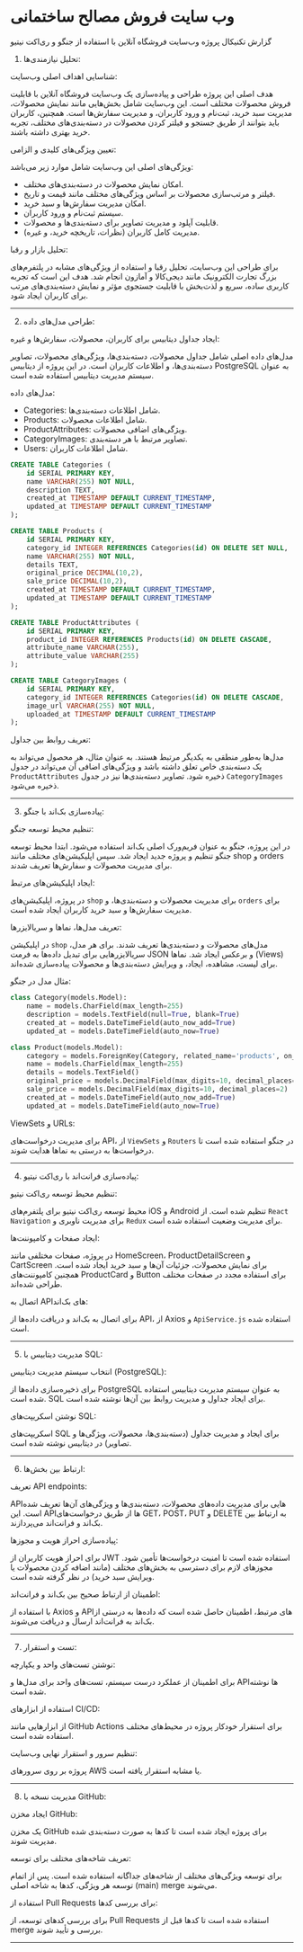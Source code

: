 # وب سایت فروش مصالح ساختمانی
 گزارش تکنیکال پروژه وب‌سایت فروشگاه آنلاین با استفاده از جنگو و ری‌اکت نیتیو

 1. تحلیل نیازمندی‌ها:

 شناسایی اهداف اصلی وب‌سایت:

هدف اصلی این پروژه طراحی و پیاده‌سازی یک وب‌سایت فروشگاه آنلاین با قابلیت فروش محصولات مختلف است. این وب‌سایت شامل بخش‌هایی مانند نمایش محصولات، مدیریت سبد خرید، ثبت‌نام و ورود کاربران، و مدیریت سفارش‌ها است. همچنین، کاربران باید بتوانند از طریق جستجو و فیلتر کردن محصولات در دسته‌بندی‌های مختلف، تجربه خرید بهتری داشته باشند.

 تعیین ویژگی‌های کلیدی و الزامی:

ویژگی‌های اصلی این وب‌سایت شامل موارد زیر می‌باشد:

- امکان نمایش محصولات در دسته‌بندی‌های مختلف.
- فیلتر و مرتب‌سازی محصولات بر اساس ویژگی‌های مختلف مانند قیمت و تاریخ.
- امکان مدیریت سفارش‌ها و سبد خرید.
- سیستم ثبت‌نام و ورود کاربران.
- قابلیت آپلود و مدیریت تصاویر برای دسته‌بندی‌ها و محصولات.
- مدیریت کامل کاربران (نظرات، تاریخچه خرید، و غیره).

 تحلیل بازار و رقبا:

برای طراحی این وب‌سایت، تحلیل رقبا و استفاده از ویژگی‌های مشابه در پلتفرم‌های بزرگ تجارت الکترونیک مانند دیجی‌کالا و آمازون انجام شد. هدف این است که تجربه کاربری ساده، سریع و لذت‌بخش با قابلیت جستجوی مؤثر و نمایش دسته‌بندی‌های مرتب برای کاربران ایجاد شود.

---

 2. طراحی مدل‌های داده:

 ایجاد جداول دیتابیس برای کاربران، محصولات، سفارش‌ها و غیره:

مدل‌های داده اصلی شامل جداول محصولات، دسته‌بندی‌ها، ویژگی‌های محصولات، تصاویر دسته‌بندی‌ها، و اطلاعات کاربران است. در این پروژه از دیتابیس PostgreSQL به عنوان سیستم مدیریت دیتابیس استفاده شده است.

مدل‌های داده:

- Categories: شامل اطلاعات دسته‌بندی‌ها.
- Products: شامل اطلاعات محصولات.
- ProductAttributes: ویژگی‌های اضافی محصولات.
- CategoryImages: تصاویر مرتبط با هر دسته‌بندی.
- Users: شامل اطلاعات کاربران.

```sql
CREATE TABLE Categories (
    id SERIAL PRIMARY KEY,
    name VARCHAR(255) NOT NULL,
    description TEXT,
    created_at TIMESTAMP DEFAULT CURRENT_TIMESTAMP,
    updated_at TIMESTAMP DEFAULT CURRENT_TIMESTAMP
);

CREATE TABLE Products (
    id SERIAL PRIMARY KEY,
    category_id INTEGER REFERENCES Categories(id) ON DELETE SET NULL,
    name VARCHAR(255) NOT NULL,
    details TEXT,
    original_price DECIMAL(10,2),
    sale_price DECIMAL(10,2),
    created_at TIMESTAMP DEFAULT CURRENT_TIMESTAMP,
    updated_at TIMESTAMP DEFAULT CURRENT_TIMESTAMP
);

CREATE TABLE ProductAttributes (
    id SERIAL PRIMARY KEY,
    product_id INTEGER REFERENCES Products(id) ON DELETE CASCADE,
    attribute_name VARCHAR(255),
    attribute_value VARCHAR(255)
);

CREATE TABLE CategoryImages (
    id SERIAL PRIMARY KEY,
    category_id INTEGER REFERENCES Categories(id) ON DELETE CASCADE,
    image_url VARCHAR(255) NOT NULL,
    uploaded_at TIMESTAMP DEFAULT CURRENT_TIMESTAMP
);
```

 تعریف روابط بین جداول:

مدل‌ها به‌طور منطقی به یکدیگر مرتبط هستند. به عنوان مثال، هر محصول می‌تواند به یک دسته‌بندی خاص تعلق داشته باشد و ویژگی‌های اضافی آن می‌تواند در جدول `ProductAttributes` ذخیره شود. تصاویر دسته‌بندی‌ها نیز در جدول `CategoryImages` ذخیره می‌شود.

---

 3. پیاده‌سازی بک‌اند با جنگو:

 تنظیم محیط توسعه جنگو:

در این پروژه، جنگو به عنوان فریم‌ورک اصلی بک‌اند استفاده می‌شود. ابتدا محیط توسعه جنگو تنظیم و پروژه جدید ایجاد شد. سپس اپلیکیشن‌های مختلف مانند shop و orders برای مدیریت محصولات و سفارش‌ها تعریف شدند.

 ایجاد اپلیکیشن‌های مرتبط:

در پروژه، اپلیکیشن‌های `shop` برای مدیریت محصولات و دسته‌بندی‌ها، و `orders` برای مدیریت سفارش‌ها و سبد خرید کاربران ایجاد شده است.

 تعریف مدل‌ها، نماها و سریالایزرها:

در اپلیکیشن `shop` مدل‌های محصولات و دسته‌بندی‌ها تعریف شدند. برای هر مدل، سریالایزرهایی برای تبدیل داده‌ها به فرمت JSON و برعکس ایجاد شد. نماها (Views) برای لیست، مشاهده، ایجاد، و ویرایش دسته‌بندی‌ها و محصولات پیاده‌سازی شده‌اند.

مثال مدل در جنگو:

```python
class Category(models.Model):
    name = models.CharField(max_length=255)
    description = models.TextField(null=True, blank=True)
    created_at = models.DateTimeField(auto_now_add=True)
    updated_at = models.DateTimeField(auto_now=True)

class Product(models.Model):
    category = models.ForeignKey(Category, related_name='products', on_delete=models.SET_NULL, null=True)
    name = models.CharField(max_length=255)
    details = models.TextField()
    original_price = models.DecimalField(max_digits=10, decimal_places=2)
    sale_price = models.DecimalField(max_digits=10, decimal_places=2)
    created_at = models.DateTimeField(auto_now_add=True)
    updated_at = models.DateTimeField(auto_now=True)
```

 ViewSets و URLs:

برای مدیریت درخواست‌های API، از `ViewSets` و `Routers` در جنگو استفاده شده است تا درخواست‌ها به درستی به نماها هدایت شوند.

---

 4. پیاده‌سازی فرانت‌اند با ری‌اکت نیتیو:

 تنظیم محیط توسعه ری‌اکت نیتیو:

محیط توسعه ری‌اکت نیتیو برای پلتفرم‌های iOS و Android تنظیم شده است. از `React Navigation` برای مدیریت ناوبری و `Redux` برای مدیریت وضعیت استفاده شده است.

 ایجاد صفحات و کامپوننت‌ها:

در پروژه، صفحات مختلفی مانند HomeScreen، ProductDetailScreen و CartScreen برای نمایش محصولات، جزئیات آن‌ها و سبد خرید ایجاد شده است. همچنین کامپوننت‌های ProductCard و Button برای استفاده مجدد در صفحات مختلف طراحی شده‌اند.

 اتصال به APIهای بک‌اند:

برای اتصال به بک‌اند و دریافت داده‌ها از API، از Axios و `ApiService.js` استفاده شده است.

---

 5. مدیریت دیتابیس با SQL:

 انتخاب سیستم مدیریت دیتابیس (PostgreSQL):

برای ذخیره‌سازی داده‌ها از PostgreSQL به عنوان سیستم مدیریت دیتابیس استفاده شده است. SQL برای ایجاد جداول و مدیریت روابط بین آن‌ها نوشته شده است.

 نوشتن اسکریپت‌های SQL:

اسکریپت‌های SQL برای ایجاد و مدیریت جداول (دسته‌بندی‌ها، محصولات، ویژگی‌ها و تصاویر) در دیتابیس نوشته شده است.

---

 6. ارتباط بین بخش‌ها:

 تعریف API endpoints:

APIهایی برای مدیریت داده‌های محصولات، دسته‌بندی‌ها و ویژگی‌های آن‌ها تعریف شده است. این APIها از طریق درخواست‌های GET، POST، PUT و DELETE به ارتباط بین بک‌اند و فرانت‌اند می‌پردازند.

 پیاده‌سازی احراز هویت و مجوزها:

برای احراز هویت کاربران از JWT استفاده شده است تا امنیت درخواست‌ها تأمین شود. مجوزهای لازم برای دسترسی به بخش‌های مختلف (مانند اضافه کردن محصولات یا ویرایش سبد خرید) در نظر گرفته شده است.

 اطمینان از ارتباط صحیح بین بک‌اند و فرانت‌اند:

با استفاده از Axios و APIهای مرتبط، اطمینان حاصل شده است که داده‌ها به درستی از بک‌اند به فرانت‌اند ارسال و دریافت می‌شوند.

---

 7. تست و استقرار:

 نوشتن تست‌های واحد و یکپارچه:

برای اطمینان از عملکرد درست سیستم، تست‌های واحد برای مدل‌ها و APIها نوشته شده است.

 استفاده از ابزارهای CI/CD:

از ابزارهایی مانند GitHub Actions برای استقرار خودکار پروژه در محیط‌های مختلف استفاده شده است.

 تنظیم سرور و استقرار نهایی وب‌سایت:

پروژه بر روی سرورهای AWS یا مشابه استقرار یافته است.

---

 8. مدیریت نسخه با GitHub:

 ایجاد مخزن GitHub:

یک مخزن GitHub برای پروژه ایجاد شده است تا کدها به صورت دسته‌بندی شده مدیریت شوند.

 تعریف شاخه‌های مختلف برای توسعه:

برای توسعه ویژگی‌های مختلف از شاخه‌های جداگانه استفاده شده است. پس از اتمام توسعه هر ویژگی، کدها به شاخه اصلی (main) merge می‌شوند.

 استفاده از Pull Requests برای بررسی کدها:

برای بررسی کدهای توسعه، از Pull Requests استفاده شده است تا کدها قبل از merge بررسی و تأیید شوند.

---

